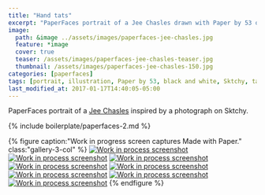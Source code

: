 ```yaml
---
title: "Hand tats"
excerpt: "PaperFaces portrait of a Jee Chasles drawn with Paper by 53 on an iPad."
image: 
  path: &image ../assets/images/paperfaces-jee-chasles.jpg 
  feature: *image
  cover: true
  teaser: /assets/images/paperfaces-jee-chasles-teaser.jpg
  thumbnail: /assets/images/paperfaces-jee-chasles-150.jpg
categories: [paperfaces]
tags: [portrait, illustration, Paper by 53, black and white, Sktchy, tattoo]
last_modified_at: 2017-01-17T14:40:05-05:00
---
```


PaperFaces portrait of a [Jee Chasles](http://sktchy.com/qCk1i ) inspired by a photograph on Sktchy.

{% include boilerplate/paperfaces-2.md %}

{% figure caption:"Work in progress screen captures Made with Paper." class:"gallery-3-col" %}
[![Work in process screenshot](/assets/images/paperfaces-jee-chasles-process-1-600.jpg)](/assets/images/paperfaces-jee-chasles-process-1-lg.jpg)
[![Work in process screenshot](/assets/images/paperfaces-jee-chasles-process-2-600.jpg)](/assets/images/paperfaces-jee-chasles-process-2-lg.jpg)
[![Work in process screenshot](/assets/images/paperfaces-jee-chasles-process-3-600.jpg)](/assets/images/paperfaces-jee-chasles-process-3-lg.jpg)
[![Work in process screenshot](/assets/images/paperfaces-jee-chasles-process-4-600.jpg)](/assets/images/paperfaces-jee-chasles-process-4-lg.jpg)
[![Work in process screenshot](/assets/images/paperfaces-jee-chasles-process-5-600.jpg)](/assets/images/paperfaces-jee-chasles-process-5-lg.jpg)
[![Work in process screenshot](/assets/images/paperfaces-jee-chasles-process-6-600.jpg)](/assets/images/paperfaces-jee-chasles-process-6-lg.jpg)
[![Work in process screenshot](/assets/images/paperfaces-jee-chasles-process-7-600.jpg)](/assets/images/paperfaces-jee-chasles-process-7-lg.jpg)
[![Work in process screenshot](/assets/images/paperfaces-jee-chasles-process-8-600.jpg)](/assets/images/paperfaces-jee-chasles-process-8-lg.jpg)
{% endfigure %}

